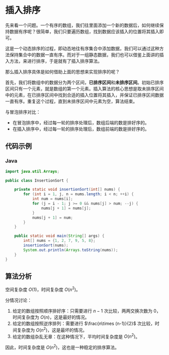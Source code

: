 # 插入排序

先来看一个问题。一个有序的数组，我们往里面添加一个新的数据后，如何继续保持数据有序呢？很简单，我们只要遍历数组，找到数据应该插入的位置将其插入即可。

这是一个动态排序的过程，即动态地往有序集合中添加数据，我们可以通过这种方法保持集合中的数据一直有序。而对于一组静态数据，我们也可以借鉴上面讲的插入方法，来进行排序，于是就有了插入排序算法。

那么插入排序具体是如何借助上面的思想来实现排序的呢？

首先，我们将数组中的数据分为两个区间，**已排序区间**和**未排序区间**。初始已排序区间只有一个元素，就是数组的第一个元素。插入算法的核心思想是取未排序区间中的元素，在已排序区间中找到合适的插入位置将其插入，并保证已排序区间数据一直有序。重复这个过程，直到未排序区间中元素为空，算法结束。

与冒泡排序对比：

-   在冒泡排序中，经过每一轮的排序处理后，数组后端的数是排好序的。
-   在插入排序中，经过每一轮的排序处理后，数组前端的数是排好序的。

## 代码示例

### **Java**

```java
import java.util.Arrays;

public class InsertionSort {

    private static void insertionSort(int[] nums) {
        for (int i = 1, j, n = nums.length; i < n; ++i) {
            int num = nums[i];
            for (j = i - 1; j >= 0 && nums[j] > num; --j) {
                nums[j + 1] = nums[j];
            }
            nums[j + 1] = num;
        }
    }

    public static void main(String[] args) {
        int[] nums = {1, 2, 7, 9, 5, 8};
        insertionSort(nums);
        System.out.println(Arrays.toString(nums));
    }
}
```

## 算法分析

空间复杂度 $O(1)$，时间复杂度 $O(n^2)$。

分情况讨论：

1. 给定的数组按照顺序排好序：只需要进行 $n-1$ 次比较，两两交换次数为 0，时间复杂度为 $O(n)$，这是最好的情况。
1. 给定的数组按照逆序排列：需要进行 $\frac{n\times (n-1)}{2}$ 次比较，时间复杂度为 $O(n^2)$，这是最坏的情况。
1. 给定的数组杂乱无章：在这种情况下，平均时间复杂度是 $O(n^2)$。

因此，时间复杂度是 $O(n^2)$，这也是一种稳定的排序算法。

